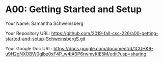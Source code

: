 # A00: Getting Started and Setup

Your Name: Samantha Schweinsberg

Your Repository URL: https://github.com/2019-fall-csc-226/a00-getting-started-and-setup-SchweinsbergS.git

Your Google Doc URL: https://docs.google.com/document/d/1CUHK9-u9H2gNXOBW0glbz0xF4P_w4iA0P6rwmyKiE5M/edit?usp=sharing
